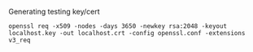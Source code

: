 
Generating testing key/cert
```
openssl req -x509 -nodes -days 3650 -newkey rsa:2048 -keyout localhost.key -out localhost.crt -config openssl.conf -extensions v3_req
```